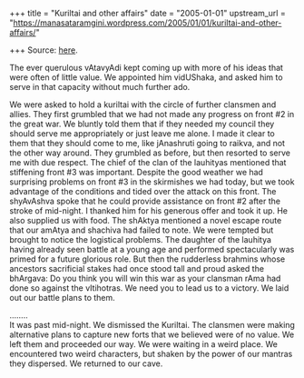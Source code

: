 +++
title = "Kuriltai and other affairs"
date = "2005-01-01"
upstream_url = "https://manasataramgini.wordpress.com/2005/01/01/kuriltai-and-other-affairs/"

+++
Source: [here](https://manasataramgini.wordpress.com/2005/01/01/kuriltai-and-other-affairs/).

The ever querulous vAtavyAdi kept coming up with more of his ideas that were often of little value. We appointed him vidUShaka, and asked him to serve in that capacity without much further ado.

We were asked to hold a kuriltai with the circle of further clansmen and allies. They first grumbled that we had not made any progress on front
#2 in the great war. We bluntly told them that if they needed my council
they should serve me appropriately or just leave me alone. I made it clear to them that they should come to me, like jAnashruti going to raikva, and not the other way around. They grumbled as before, but then resorted to serve me with due respect. The chief of the clan of the lauhityas mentioned that stiffening front #3 was important. Despite the good weather we had surprising problems on front #3 in the skirmishes we had today, but we took advantage of the conditions and tided over the attack on this front. The shyAvAshva spoke that he could provide assistance on front #2 after the stroke of mid-night. I thanked him for his generous offer and took it up. He also supplied us with food. The shAktya mentioned a novel escape route that our amAtya and shachiva had failed to note. We were tempted but brought to notice the logistical problems. The daughter of the lauhitya having already seen battle at a young age and performed spectacularly was primed for a future glorious role. But then the rudderless brahmins whose ancestors sacrificial stakes had once stood tall and proud asked the bhArgava: Do you think you will win this war as your clansman rAma had done so against the vItihotras. We need you to lead us to a victory. We laid out our battle plans to them.

……..  
It was past mid-night. We dismissed the Kuriltai. The clansmen were making alternative plans to capture new forts that we believed were of no value. We left them and proceeded our way. We were waiting in a weird place. We encountered two weird characters, but shaken by the power of our mantras they dispersed. We returned to our cave.

